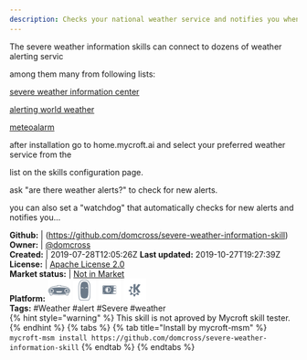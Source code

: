 ```yaml
---
description: Checks your national weather service and notifies you when there are alerts for your region
---
```

The severe weather information skills can connect to dozens of weather alerting servic

among them many from following lists:

[severe weather information center](https://severe.worldweather.wmo.int/v2/sources.html)

[alerting world weather](https://alerting.worldweather.org/)

[meteoalarm](http://meteoalarm.eu/)

after installation go to home.mycroft.ai and select your preferred weather service from the

list on the skills configuration page.

ask "are there weather alerts?" to check for new alerts.

you can also set a "watchdog" that automatically checks for new alerts and notifies you...

**Github:** | (https://github.com/domcross/severe-weather-information-skill)  
**Owner:** | [@domcross](https://github.com/domcross)  
**Created:** | 2019-07-28T12:05:26Z  **Last updated:** 2019-10-27T19:27:39Z  
**License:** | [Apache License 2.0](https://api.github.com/licenses/apache-2.0)  
**Market status:** | [Not in Market](https://market.mycroft.ai/skill/)  
**Platform:**   ![](.gitbook/assets/mark-1-icon.png)  ![](.gitbook/assets/mark-2-icon.png)  ![](.gitbook/assets/picroft-icon.png)  ![](.gitbook/assets/kde.png)   
**Tags:** \#Weather \#alert \#Severe \#weather   
{% hint style="warning" %}
This skill is not aproved by Mycroft skill tester.
{% endhint %}
  {% tabs %}
{% tab title="Install by mycroft-msm" %}
``` mycroft-msm install https://github.com/domcross/severe-weather-information-skill```
{% endtab %}
  {% endtabs %}
  